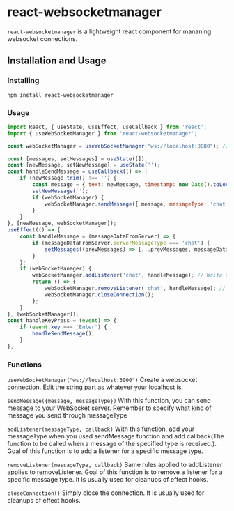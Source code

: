 # react-websocketmanager

`react-websocketmanager` is a lightweight react component for mananing websocket connections.

## Installation and Usage

### Installing

```
npm install react-websocketmanager
```

### Usage

```js
import React, { useState, useEffect, useCallback } from 'react';
import { useWebSocketManager } from 'react-websocketmanager';

const webSocketManager = useWebSocketManager("ws://localhost:8080"); // Get the WebSocket manager instance

const [messages, setMessages] = useState([]);
const [newMessage, setNewMessage] = useState('');
const handleSendMessage = useCallback(() => {
    if (newMessage.trim() !== '') {
        const message = { text: newMessage, timestamp: new Date().toLocaleTimeString([], { hour: '2-digit', minute: '2-digit' }) };
        setNewMessage('');
        if (webSocketManager) {
            webSocketManager.sendMessage({ message, messageType: 'chat' }); // You can send your message like this to your websocket server. Describing message like this, messageType: 'chat' is important because when you send it back to the frontend from websocket server it will be needed when you want to use other functions like addListener, removeListener
        }
    }
}, [newMessage, webSocketManager]);
useEffect(() => {
    const handleMessage = (messageDataFromServer) => {
        if (messageDataFromServer.serverMessageType === 'chat') {
            setMessages((prevMessages) => [...prevMessages, messageDataFromServer.serverChatMessage]);
        }
    };
    if (webSocketManager) {
        webSocketManager.addListener('chat', handleMessage); // Write the messageType you wrote when you sended message to the websocket server through sendMessage function
        return () => {
            webSocketManager.removeListener('chat', handleMessage); // You can use this function for cleanups.
            webSocketManager.closeConnection();
        };
    }
}, [webSocketManager]);
const handleKeyPress = (event) => {
    if (event.key === 'Enter') {
        handleSendMessage();
    }
};
```

### Functions

`useWebSocketManager("ws://localhost:3000")` Create a websocket connection. Edit the string part as whatever your localhost is.

`sendMessage({message, messageType})` With this function, you can send message to your WebSocket server. Remember to specify what kind of message you send through messageType

`addListener(messageType, callback)` With this function, add your messageType when you used sendMessage function and add callback(The function to be called when a message of the specified type is received.). Goal of this function is to add a listener for a specific message type.

`removeListener(messageType, callback)` Same rules applied to addListener applies to removeListener. Goal of this function is to remove a listener for a specific message type. It is usually used for cleanups of effect hooks.

`closeConnection()` Simply close the connection. It is usually used for cleanups of effect hooks.